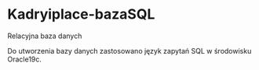 # Kadryiplace-bazaSQL
Relacyjna baza danych  

Do utworzenia bazy danych zastosowano język zapytań SQL w środowisku Oracle19c.
